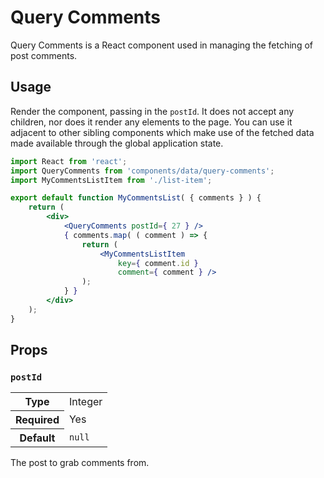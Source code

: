 Query Comments
==============

Query Comments is a React component used in managing the fetching of post comments.

## Usage

Render the component, passing in the `postId`. It does not accept any children, nor does it render any elements to the page. You can use it adjacent to other sibling components which make use of the fetched data made available through the global application state.

```jsx
import React from 'react';
import QueryComments from 'components/data/query-comments';
import MyCommentsListItem from './list-item';

export default function MyCommentsList( { comments } ) {
	return (
		<div>
			<QueryComments postId={ 27 } />
			{ comments.map( ( comment ) => {
				return (
					<MyCommentsListItem
						key={ comment.id }
						comment={ comment } />
				);
			} }
		</div>
	);
}
```

## Props

### `postId`

<table>
	<tr><th>Type</th><td>Integer</td></tr>
	<tr><th>Required</th><td>Yes</td></tr>
	<tr><th>Default</th><td><code>null</code></td></tr>
</table>

The post to grab comments from.
